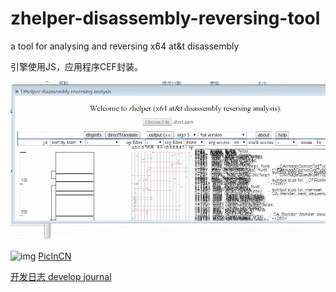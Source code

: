# zhelper-disassembly-reversing-tool
a tool for analysing and reversing x64 at&amp;t disassembly

引擎使用JS，应用程序CEF封装。

![img](https://github.com/bbqz007/zhelper-disassembly-reversing-tool/blob/master/res/manual.gif)

![img](https://img2020.cnblogs.com/blog/665551/202005/665551-20200508181836160-1421244411.gif)
[PicInCN](https://img2020.cnblogs.com/blog/665551/202005/665551-20200508181836160-1421244411.gif)

[开发日志 develop journal](https://www.cnblogs.com/bbqzsl/p/12852352.html)
